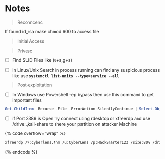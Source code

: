 # Notes

> Reconncenc

If found id\_rsa make chmod 600 to access file

> Initial Access



> Privesc

* [ ] Find SUID Files like (u+s,g+s)
* [ ] in Linux/Unix Search in process running can find any  suspicious process like use **`systemctl list-units --type=service --all`**



> Post-exploitation

* [ ] In Windows use Powershell -ep bypass then  use this command to get important files

```powershell
Get-ChildItem -Recurse -File -ErrorAction SilentlyContinue | Select-Object FullName
```

* [ ] if Port 3389 is Open try connect using rdesktop or xfreerdp and use /drive:.,kali-share to shere your partition on attacker Machine

{% code overflow="wrap" %}
```bash
xfreerdp /v:cyberlens.thm /u:CyberLens /p:HackSmarter123 /size:80% /drive:.,kali-share 
```
{% endcode %}


